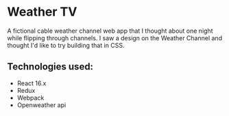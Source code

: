 # Weather TV 
A fictional cable weather channel web app that I thought about one night while flipping through channels. I saw a design on the Weather Channel and thought I'd like to try building that in CSS.

## Technologies used:
* React 16.x
* Redux
* Webpack
* Openweather api